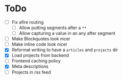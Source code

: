 # ToDo

- [ ] Fix afire routing
  - [ ] Allow putting segments after a `**`
  - [ ] Allow capturing a value in an any after segment
- [ ] Make Blockquotes look nicer
- [ ] Make inline code look nicer
- [x] Reformat writing to have a `articles` and `projects` dir
- [x] Load projects from backend
- [ ] Frontend caching policy
- [x] Meta descriptions
- [ ] Projects in rss feed

